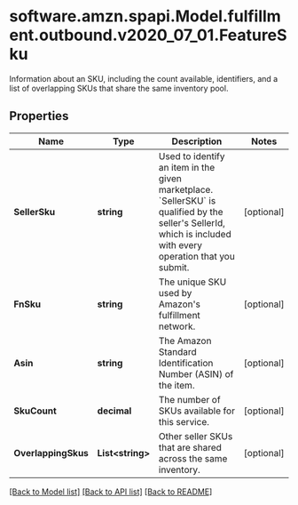 # software.amzn.spapi.Model.fulfillment.outbound.v2020_07_01.FeatureSku
Information about an SKU, including the count available, identifiers, and a list of overlapping SKUs that share the same inventory pool.

## Properties

Name | Type | Description | Notes
------------ | ------------- | ------------- | -------------
**SellerSku** | **string** | Used to identify an item in the given marketplace. &#x60;SellerSKU&#x60; is qualified by the seller&#39;s SellerId, which is included with every operation that you submit. | [optional] 
**FnSku** | **string** | The unique SKU used by Amazon&#39;s fulfillment network. | [optional] 
**Asin** | **string** | The Amazon Standard Identification Number (ASIN) of the item. | [optional] 
**SkuCount** | **decimal** | The number of SKUs available for this service. | [optional] 
**OverlappingSkus** | **List&lt;string&gt;** | Other seller SKUs that are shared across the same inventory. | [optional] 

[[Back to Model list]](../README.md#documentation-for-models) [[Back to API list]](../README.md#documentation-for-api-endpoints) [[Back to README]](../README.md)

